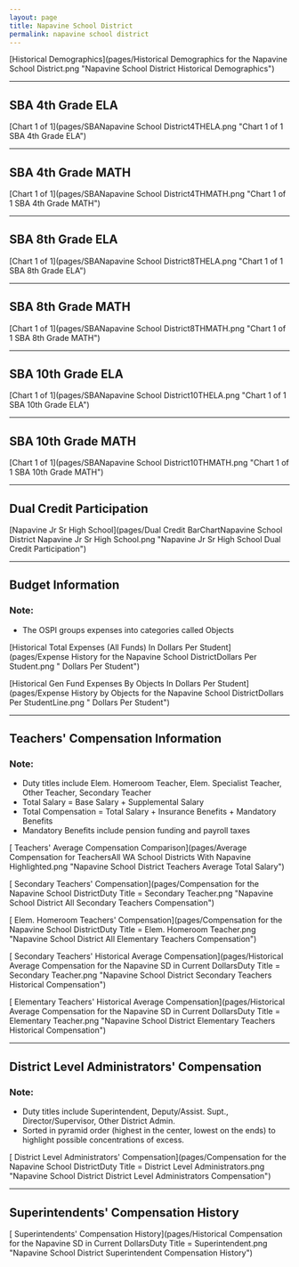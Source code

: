 ```yaml
---
layout: page
title: Napavine School District
permalink: napavine school district
---
```



[Historical Demographics](pages/Historical Demographics for the Napavine School District.png "Napavine School District Historical Demographics")

___

## SBA 4th Grade ELA

[Chart 1 of 1](pages/SBANapavine School District4THELA.png "Chart 1 of 1 SBA 4th Grade ELA")


___

## SBA 4th Grade MATH

[Chart 1 of 1](pages/SBANapavine School District4THMATH.png "Chart 1 of 1 SBA 4th Grade MATH")


___

## SBA 8th Grade ELA

[Chart 1 of 1](pages/SBANapavine School District8THELA.png "Chart 1 of 1 SBA 8th Grade ELA")


___

## SBA 8th Grade MATH

[Chart 1 of 1](pages/SBANapavine School District8THMATH.png "Chart 1 of 1 SBA 8th Grade MATH")


___

## SBA 10th Grade ELA

[Chart 1 of 1](pages/SBANapavine School District10THELA.png "Chart 1 of 1 SBA 10th Grade ELA")


___

## SBA 10th Grade MATH

[Chart 1 of 1](pages/SBANapavine School District10THMATH.png "Chart 1 of 1 SBA 10th Grade MATH")


___

## Dual Credit Participation

[Napavine Jr Sr High School](pages/Dual Credit BarChartNapavine School District Napavine Jr Sr High School.png "Napavine Jr Sr High School Dual Credit Participation")


___

## Budget Information
### Note:
- The OSPI groups expenses into categories called Objects

[Historical Total Expenses (All Funds) In Dollars Per Student](pages/Expense History for the Napavine School DistrictDollars Per Student.png " Dollars Per Student")

[Historical Gen Fund Expenses By Objects In Dollars Per Student](pages/Expense History by Objects for the Napavine School DistrictDollars Per StudentLine.png " Dollars Per Student")


___

## Teachers' Compensation Information
### Note:
- Duty titles include Elem. Homeroom Teacher, Elem. Specialist Teacher, Other Teacher, Secondary Teacher
- Total Salary = Base Salary + Supplemental Salary
- Total Compensation = Total Salary + Insurance Benefits + Mandatory Benefits
- Mandatory Benefits include pension funding and payroll taxes

[ Teachers' Average Compensation Comparison](pages/Average Compensation for TeachersAll WA School Districts With Napavine Highlighted.png "Napavine School District Teachers Average Total Salary")

[ Secondary Teachers' Compensation](pages/Compensation for the Napavine School DistrictDuty Title = Secondary Teacher.png "Napavine School District All Secondary Teachers Compensation")

[ Elem. Homeroom Teachers' Compensation](pages/Compensation for the Napavine School DistrictDuty Title = Elem. Homeroom Teacher.png "Napavine School District All Elementary Teachers Compensation")

[ Secondary Teachers' Historical Average Compensation](pages/Historical Average Compensation for the Napavine SD in Current DollarsDuty Title = Secondary Teacher.png "Napavine School District Secondary Teachers Historical Compensation")

[ Elementary Teachers' Historical Average Compensation](pages/Historical Average Compensation for the Napavine SD in Current DollarsDuty Title = Elementary Teacher.png "Napavine School District Elementary Teachers Historical Compensation")


___

## District Level Administrators' Compensation

### Note:
- Duty titles include Superintendent, Deputy/Assist. Supt., Director/Supervisor, Other District Admin.
- Sorted in pyramid order (highest in the center, lowest on the ends) to highlight possible concentrations of excess.

[ District Level Administrators' Compensation](pages/Compensation for the Napavine School DistrictDuty Title = District Level Administrators.png "Napavine School District District Level Administrators Compensation")


___

## Superintendents' Compensation History

[ Superintendents' Compensation History](pages/Historical Compensation for the Napavine SD in Current DollarsDuty Title = Superintendent.png "Napavine School District Superintendent Compensation History")

